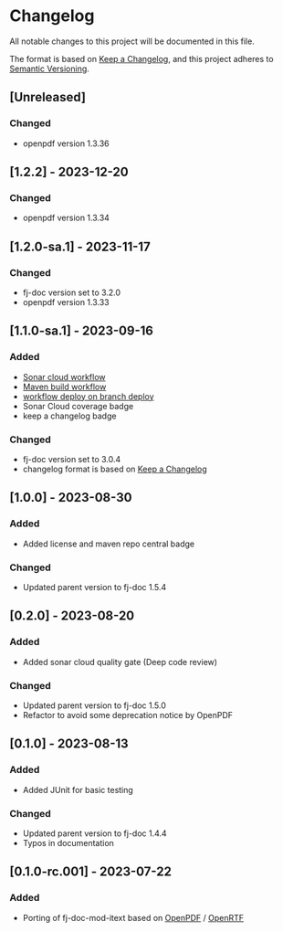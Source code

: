 # Changelog

All notable changes to this project will be documented in this file.

The format is based on [Keep a Changelog](https://keepachangelog.com/en/1.1.0/),
and this project adheres to [Semantic Versioning](https://semver.org/spec/v2.0.0.html).

## [Unreleased]

### Changed

- openpdf version 1.3.36

## [1.2.2] - 2023-12-20

### Changed

- openpdf version 1.3.34

## [1.2.0-sa.1] - 2023-11-17

### Changed

- fj-doc version set to 3.2.0
- openpdf version 1.3.33

## [1.1.0-sa.1] - 2023-09-16

### Added

- [Sonar cloud workflow](.github/workflows/sonarcloud-maven.yml)
- [Maven build workflow](.github/workflows/build_maven_package.yml)
- [workflow deploy on branch deploy](.github/workflows/deploy_maven_package.yml)
- Sonar Cloud coverage badge
- keep a changelog badge

### Changed

- fj-doc version set to 3.0.4
- changelog format is based on [Keep a Changelog](https://keepachangelog.com/en/1.1.0/)

## [1.0.0] - 2023-08-30

### Added

- Added license and maven repo central badge

### Changed

- Updated parent version to fj-doc 1.5.4

## [0.2.0] - 2023-08-20

### Added

- Added sonar cloud quality gate (Deep code review)

### Changed

- Updated parent version to fj-doc 1.5.0
- Refactor to avoid some deprecation notice by OpenPDF

## [0.1.0] - 2023-08-13

### Added

- Added JUnit for basic testing

### Changed

- Updated parent version to fj-doc 1.4.4
- Typos in documentation

## [0.1.0-rc.001] - 2023-07-22

### Added

- Porting of fj-doc-mod-itext based on [OpenPDF](https://github.com/LibrePDF/OpenPDF) / [OpenRTF](https://github.com/LibrePDF/OpenRTF)
